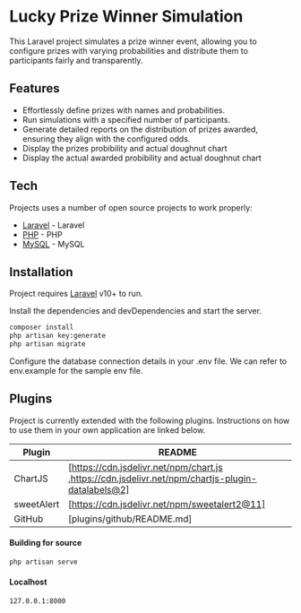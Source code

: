 # Lucky Prize Winner Simulation

This Laravel project simulates a prize winner event, allowing you to configure prizes with varying probabilities and distribute them to participants fairly and transparently.

## Features

- Effortlessly define prizes with names and probabilities.
- Run simulations with a specified number of participants.
- Generate detailed reports on the distribution of prizes awarded, ensuring they align with the configured odds.
- Display the prizes probibility and actual doughnut chart
- Display the actual awarded probibility and actual doughnut chart

## Tech

Projects uses a number of open source projects to work properly:

- [Laravel](https://laravel.com/docs/10.x/installation) - Laravel
- [PHP](https://www.php.net/downloads.php) - PHP
- [MySQL](https://dev.mysql.com/downloads/) - MySQL

## Installation

Project requires [Laravel](https://laravel.com/docs/10.x/installation) v10+ to run.

Install the dependencies and devDependencies and start the server.

```sh
composer install
php artisan key:generate
php artisan migrate
```

Configure the database connection details in your .env file. 
We can refer to env.example for the sample env file.

## Plugins

Project is currently extended with the following plugins.
Instructions on how to use them in your own application are linked below.

| Plugin | README |
| ------ | ------ |
| ChartJS | [https://cdn.jsdelivr.net/npm/chart.js ,https://cdn.jsdelivr.net/npm/chartjs-plugin-datalabels@2] |
| sweetAlert | [https://cdn.jsdelivr.net/npm/sweetalert2@11] |
| GitHub | [plugins/github/README.md] |

#### Building for source

```sh
php artisan serve
```

#### Localhost
```sh
127.0.0.1:8000
```

